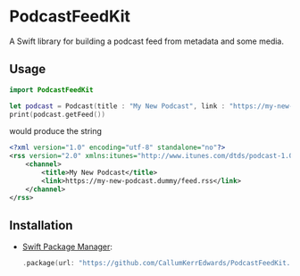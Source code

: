 # PodcastFeedKit
A Swift library for building a podcast feed from metadata and some media.

## Usage

```swift  
import PodcastFeedKit

let podcast = Podcast(title : "My New Podcast", link : "https://my-new-podcast.dummy/feed.rss")
print(podcast.getFeed())
```
would produce the string
```xml
<?xml version="1.0" encoding="utf-8" standalone="no"?>
<rss version="2.0" xmlns:itunes="http://www.itunes.com/dtds/podcast-1.0.dtd">
    <channel>
        <title>My New Podcast</title>
        <link>https://my-new-podcast.dummy/feed.rss</link>
    </channel>
</rss>
```

## Installation

- [Swift Package Manager](https://swift.org/package-manager/):

	```swift
    .package(url: "https://github.com/CallumKerrEdwards/PodcastFeedKit.git", from: "0.0.2")
	```
